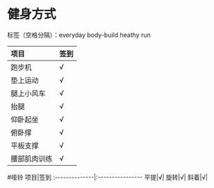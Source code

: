 ﻿# 健身方式

标签（空格分隔）：everyday body-build heathy run 



项目|签到
:---------------|:---------------
跑步机|√|
垫上运动|√|
腿上小风车|√|
抬腿|√|
仰卧起坐|√|
俯卧撑|√|
平板支撑|√|
腰部肌肉训练|√|

#哑铃
项目|签到
:--------------|:----------------
平提|√|
旋转|√|
斜着|√|







